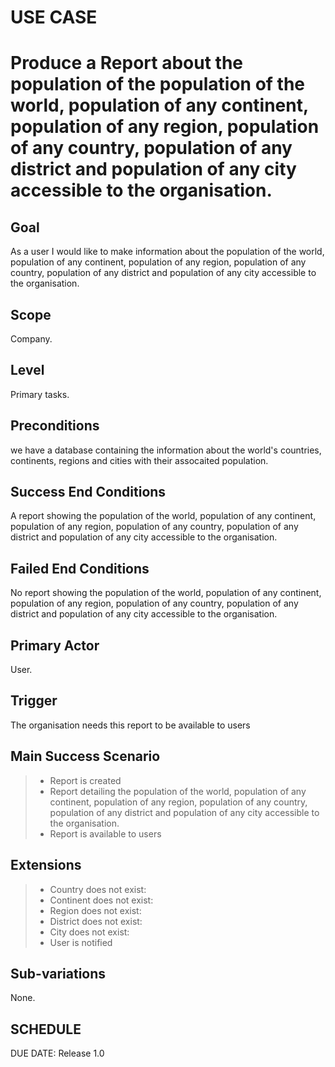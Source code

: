 # USE CASE 
# Produce a Report about the population of the population of the world, population of any continent, population of any region, population of any country, population of any district and population of any city accessible to the organisation.

## Goal
As a user I would like to make information about the population of the world, population of any continent, population of any region, population of any country, population of any district and population of any city accessible to the organisation.

## Scope
Company.

## Level
Primary tasks.

## Preconditions
we have a database containing the information about the world's countries, continents, regions and cities with their assocaited population.


## Success End Conditions

A report showing the population of the world, population of any continent, population of any region, population of any country, population of any district and population of any city accessible to the organisation.

## Failed End Conditions

No report showing the population of the world, population of any continent, population of any region, population of any country, population of any district and population of any city accessible to the organisation.

## Primary Actor

User.

## Trigger
The organisation needs this report to be available to users

## Main Success Scenario

>- Report is created
>- Report detailing the population of the world, population of any continent, population of any region, population of any country, population of any district and population of any city accessible to the organisation.
>- Report is available to users

## Extensions

>- Country does not exist:
>- Continent does not exist:
>- Region does not exist:
>- District does not exist:
>- City does not exist:
>- User is notified

## Sub-variations

None.

## SCHEDULE

DUE DATE: Release 1.0